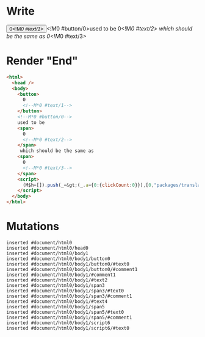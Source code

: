 # Write
  <button>0<!M*0 #text/1></button><!M*0 #button/0>used to be <span>0<!M*0 #text/2></span> which should be the same as <span>0<!M*0 #text/3></span><script>(M$h=[]).push(_=>(_.a={0:{clickCount:0}}),[0,"packages/translator-tags/src/__tests__/fixtures/nested-assignment-expression/template.marko_0_clickCount",])</script>


# Render "End"
```html
<html>
  <head />
  <body>
    <button>
      0
      <!--M*0 #text/1-->
    </button>
    <!--M*0 #button/0-->
    used to be 
    <span>
      0
      <!--M*0 #text/2-->
    </span>
     which should be the same as 
    <span>
      0
      <!--M*0 #text/3-->
    </span>
    <script>
      (M$h=[]).push(_=&gt;(_.a={0:{clickCount:0}}),[0,"packages/translator-tags/src/__tests__/fixtures/nested-assignment-expression/template.marko_0_clickCount",])
    </script>
  </body>
</html>
```

# Mutations
```
inserted #document/html0
inserted #document/html0/head0
inserted #document/html0/body1
inserted #document/html0/body1/button0
inserted #document/html0/body1/button0/#text0
inserted #document/html0/body1/button0/#comment1
inserted #document/html0/body1/#comment1
inserted #document/html0/body1/#text2
inserted #document/html0/body1/span3
inserted #document/html0/body1/span3/#text0
inserted #document/html0/body1/span3/#comment1
inserted #document/html0/body1/#text4
inserted #document/html0/body1/span5
inserted #document/html0/body1/span5/#text0
inserted #document/html0/body1/span5/#comment1
inserted #document/html0/body1/script6
inserted #document/html0/body1/script6/#text0
```